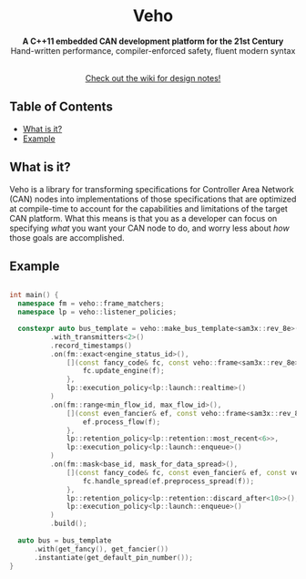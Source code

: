 <h1 align="center">Veho</h1>

<div align="center">
  <strong>A C++11 embedded CAN development platform for the 21st Century </strong>
</div>
<div align="center">
  Hand-written performance, compiler-enforced safety, fluent modern syntax
</div>
<br />

<div align="center">
  
  [Check out the wiki for design notes!](https://github.com/foundry27/veho/wiki/Design-Details)
</div>

## Table of Contents
- [What is it?](#what-is-it?)
- [Example](#example)

## What is it?
Veho is a library for transforming specifications for Controller Area Network (CAN) nodes into implementations of those specifications that are optimized at compile-time to account for the capabilities and limitations of the target CAN platform. What this means is that you as a developer can focus on specifying _what_ you want your CAN node to do, and worry less about _how_ those goals are accomplished.

## Example
```C++

int main() {
  namespace fm = veho::frame_matchers;
  namespace lp = veho::listener_policies;

  constexpr auto bus_template = veho::make_bus_template<sam3x::rev_8e>()
          .with_transmitters<2>()
          .record_timestamps()
          .on(fm::exact<engine_status_id>(),
              [](const fancy_code& fc, const veho::frame<sam3x::rev_8e>& f){ 
                  fc.update_engine(f);
              },
              lp::execution_policy<lp::launch::realtime>()
          )
          .on(fm::range<min_flow_id, max_flow_id>(),
              [](const even_fancier& ef, const veho::frame<sam3x::rev_8e>& f){
                  ef.process_flow(f);
              },
              lp::retention_policy<lp::retention::most_recent<6>>,
              lp::execution_policy<lp::launch::enqueue>()
          )
          .on(fm::mask<base_id, mask_for_data_spread>(),
              [](const fancy_code& fc, const even_fancier& ef, const veho::frame<sam3x::rev_8e>& f){
                  fc.handle_spread(ef.preprocess_spread(f));
              },
              lp::retention_policy<lp::retention::discard_after<10>>(),
              lp::execution_policy<lp::launch::enqueue>()
          )
          .build();
          
  auto bus = bus_template
      .with(get_fancy(), get_fancier())
      .instantiate(get_default_pin_number());
}
```
